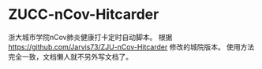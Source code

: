 # ZUCC-nCov-Hitcarder
浙大城市学院nCov肺炎健康打卡定时自动脚本。
根据 https://github.com/Jarvis73/ZJU-nCov-Hitcarder 修改的城院版本。
使用方法完全一致，文档懒人就不另外写文档了。